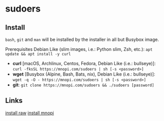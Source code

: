 #  sudoers

## Install 
`bash`, `git` and `man` will be installed by the installer in all but Busybox image.

Prerequisites Debian Like (slim images, i.e.: Python slim, Zsh, etc.): 
`apt update && apt install -y curl`

* **curl** [macOS, Archlinux, Centos, Fedora, Debian Like (i.e.: bullseye)]: 
`curl -fksSL https://mnopi.com/sudoers | sh [-s <password>]`
* **wget** [Busybox (Alpine, Bash, Bats, nix), Debian Like (i.e.: bullseye)]: 
`wget -q -O - https://mnopi.com/sudoers | sh [-s <password>]`
* **git**: 
`git clone https://mnopi.com/sudoers && ./sudoers [password]`

## Links
[install raw](https://raw.githubusercontent.com/j5pu/sudoers/main/sudoers)
[install mnopi](https://mnopi.com/sudoers)

